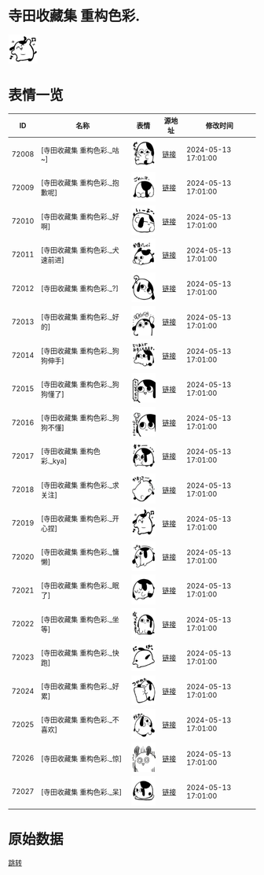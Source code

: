 # 寺田收藏集 重构色彩.

<img src="./cover.png" height="60" alt="cover" />

# 表情一览

|ID|名称|表情|源地址|修改时间|
|----|----|----|----|----|
|72008|[寺田收藏集 重构色彩._咕~]|<img src="./pic/072008_%5B寺田收藏集 重构色彩._咕~%5D.png" height="60" alt="咕~"/>|[链接](https://i0.hdslb.com/bfs/garb/b46e1aa1e1b239cd62b6ed99865f6542edc728e0.png)|2024-05-13 17:01:00|
|72009|[寺田收藏集 重构色彩._抱歉呢]|<img src="./pic/072009_%5B寺田收藏集 重构色彩._抱歉呢%5D.png" height="60" alt="抱歉呢"/>|[链接](https://i0.hdslb.com/bfs/garb/15283d5c8be4976ffbe8910de86b8242abe047c2.png)|2024-05-13 17:01:00|
|72010|[寺田收藏集 重构色彩._好啊]|<img src="./pic/072010_%5B寺田收藏集 重构色彩._好啊%5D.png" height="60" alt="好啊"/>|[链接](https://i0.hdslb.com/bfs/garb/02b85f4e36bbbed52ce4b7942a16877ae7647271.png)|2024-05-13 17:01:00|
|72011|[寺田收藏集 重构色彩._犬速前进]|<img src="./pic/072011_%5B寺田收藏集 重构色彩._犬速前进%5D.png" height="60" alt="犬速前进"/>|[链接](https://i0.hdslb.com/bfs/garb/97783812c850bfe438a9b91e48746108818eb480.png)|2024-05-13 17:01:00|
|72012|[寺田收藏集 重构色彩._?]|<img src="./pic/072012_%5B寺田收藏集 重构色彩.__%5D.png" height="60" alt="?"/>|[链接](https://i0.hdslb.com/bfs/garb/492527ccff6e8d3e1a5bde16e0381a6cff61967a.png)|2024-05-13 17:01:00|
|72013|[寺田收藏集 重构色彩._好的]|<img src="./pic/072013_%5B寺田收藏集 重构色彩._好的%5D.png" height="60" alt="好的"/>|[链接](https://i0.hdslb.com/bfs/garb/143aa272e6e8abb72044574db508a8f1532235a1.png)|2024-05-13 17:01:00|
|72014|[寺田收藏集 重构色彩._狗狗伸手]|<img src="./pic/072014_%5B寺田收藏集 重构色彩._狗狗伸手%5D.png" height="60" alt="狗狗伸手"/>|[链接](https://i0.hdslb.com/bfs/garb/1498babdd8545271cd8694c932a973995f09a0e9.png)|2024-05-13 17:01:00|
|72015|[寺田收藏集 重构色彩._狗狗懂了]|<img src="./pic/072015_%5B寺田收藏集 重构色彩._狗狗懂了%5D.png" height="60" alt="狗狗懂了"/>|[链接](https://i0.hdslb.com/bfs/garb/693d0ea7e039c4239da0c51c9cbda515de8288fc.png)|2024-05-13 17:01:00|
|72016|[寺田收藏集 重构色彩._狗狗不懂]|<img src="./pic/072016_%5B寺田收藏集 重构色彩._狗狗不懂%5D.png" height="60" alt="狗狗不懂"/>|[链接](https://i0.hdslb.com/bfs/garb/be7ec8a179ad2dc98b71ddfe8078b37e7d19f80b.png)|2024-05-13 17:01:00|
|72017|[寺田收藏集 重构色彩._kya]|<img src="./pic/072017_%5B寺田收藏集 重构色彩._kya%5D.png" height="60" alt="kya"/>|[链接](https://i0.hdslb.com/bfs/garb/2df6fc17fd90a3dfe708ec40d0e005c2b2596c33.png)|2024-05-13 17:01:00|
|72018|[寺田收藏集 重构色彩._求关注]|<img src="./pic/072018_%5B寺田收藏集 重构色彩._求关注%5D.png" height="60" alt="求关注"/>|[链接](https://i0.hdslb.com/bfs/garb/991a8a089e376b44ccd92fa030742388950a3c3f.png)|2024-05-13 17:01:00|
|72019|[寺田收藏集 重构色彩._开心捏]|<img src="./pic/072019_%5B寺田收藏集 重构色彩._开心捏%5D.png" height="60" alt="开心捏"/>|[链接](https://i0.hdslb.com/bfs/garb/5770e10ebac320c2d88d22640ccb6f7c8e14e100.png)|2024-05-13 17:01:00|
|72020|[寺田收藏集 重构色彩._慵懒]|<img src="./pic/072020_%5B寺田收藏集 重构色彩._慵懒%5D.png" height="60" alt="慵懒"/>|[链接](https://i0.hdslb.com/bfs/garb/18d87a085a2db7096c45bea10ee516d3d7a667f7.png)|2024-05-13 17:01:00|
|72021|[寺田收藏集 重构色彩._眠了]|<img src="./pic/072021_%5B寺田收藏集 重构色彩._眠了%5D.png" height="60" alt="眠了"/>|[链接](https://i0.hdslb.com/bfs/garb/dc4e3d2077456d474966f46bb3ee1e070238f385.png)|2024-05-13 17:01:00|
|72022|[寺田收藏集 重构色彩._坐等]|<img src="./pic/072022_%5B寺田收藏集 重构色彩._坐等%5D.png" height="60" alt="坐等"/>|[链接](https://i0.hdslb.com/bfs/garb/debc519e9c362987d95a852bf5f6c27b57e94484.png)|2024-05-13 17:01:00|
|72023|[寺田收藏集 重构色彩._快跑]|<img src="./pic/072023_%5B寺田收藏集 重构色彩._快跑%5D.png" height="60" alt="快跑"/>|[链接](https://i0.hdslb.com/bfs/garb/e6007365ca884d506b310cd30d6a5154e3652ea9.png)|2024-05-13 17:01:00|
|72024|[寺田收藏集 重构色彩._好累]|<img src="./pic/072024_%5B寺田收藏集 重构色彩._好累%5D.png" height="60" alt="好累"/>|[链接](https://i0.hdslb.com/bfs/garb/206a5de88a6aeaca175cd0828eaf6af9bc47ea91.png)|2024-05-13 17:01:00|
|72025|[寺田收藏集 重构色彩._不喜欢]|<img src="./pic/072025_%5B寺田收藏集 重构色彩._不喜欢%5D.png" height="60" alt="不喜欢"/>|[链接](https://i0.hdslb.com/bfs/garb/306e91d945650322aceaea39b7eeacd67aa42d12.png)|2024-05-13 17:01:00|
|72026|[寺田收藏集 重构色彩._惊]|<img src="./pic/072026_%5B寺田收藏集 重构色彩._惊%5D.png" height="60" alt="惊"/>|[链接](https://i0.hdslb.com/bfs/garb/73e668a4bd33df8ab35b8a9d6cbf3ad338636c56.png)|2024-05-13 17:01:00|
|72027|[寺田收藏集 重构色彩._呆]|<img src="./pic/072027_%5B寺田收藏集 重构色彩._呆%5D.png" height="60" alt="呆"/>|[链接](https://i0.hdslb.com/bfs/garb/fe67bf596e66c112a29333d7f1a03b71f4fe5a28.png)|2024-05-13 17:01:00|

# 原始数据

[跳转](./raw.json)

